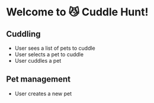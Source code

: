 # Welcome to 😼 Cuddle Hunt!

## Cuddling
  - User sees a list of pets to cuddle
  - User selects a pet to cuddle
  - User cuddles a pet

## Pet management
  - User creates a new pet
